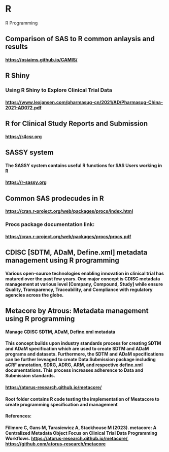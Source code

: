 # R
R Programming

## Comparison of SAS to R common anlaysis and results
#### https://psiaims.github.io/CAMIS/

## R Shiny 

### Using R Shiny to Explore Clinical Trial Data
#### https://www.lexjansen.com/pharmasug-cn/2021/AD/Pharmasug-China-2021-AD072.pdf

## R for Clinical Study Reports and Submission
#### https://r4csr.org

## SASSY system
#### The SASSY system contains useful R functions for SAS Users working in R
#### https://r-sassy.org 

## Common SAS prodecudes in R

#### https://cran.r-project.org/web/packages/procs/index.html
### Procs package documentation link: 
#### https://cran.r-project.org/web/packages/procs/procs.pdf

## CDISC [SDTM, ADaM, Define.xml] metadata management using R programming 
#### Various open-source technologies enabling innovation in clinical trial has matured over the past few years. One major concept is CDISC metadata management at various level [Company, Compound, Study] while ensure Quality, Transparency, Traceability, and Compliance with regulatory agencies across the globe.  

## Metacore by Atrous: Metadata management using R programming 
#### Manage CDISC SDTM, ADaM, Define.xml metadata
#### This concept builds upon industry standards process for creating SDTM and ADaM specification which are used to create SDTM and ADaM programs and datasets. Furthermore, the SDTM and ADaM specifications can be further leveaged to create Data Submission package including aCRF annotation, SDRG, ADRG, ARM, and respective define.xml documentations. This process increases adherence to Data and Submission standards. 

#### https://atorus-research.github.io/metacore/ 
#### Root folder contains R code testing the implementation of Meatacore to create programming specification and management


#### References:
#### Fillmore C, Gans M, Tarasiewicz A, Stackhouse M (2023). metacore: A Centralized Metadata Object Focus on Clinical Trial Data Programming Workflows. https://atorus-research.github.io/metacore/, https://github.com/atorus-research/metacore
